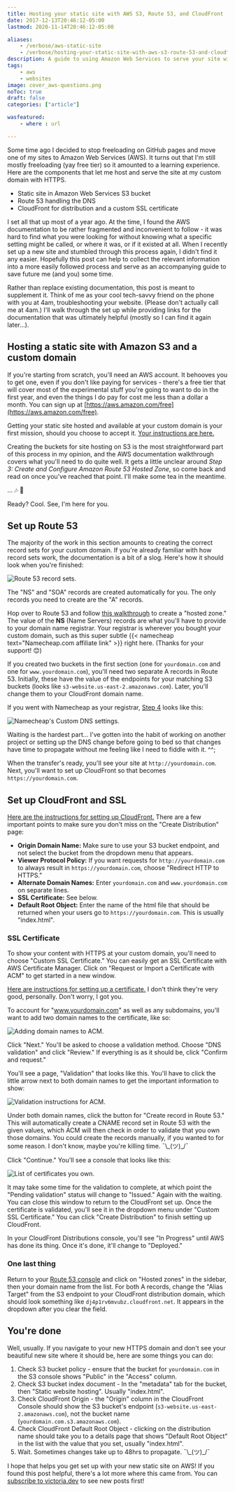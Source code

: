 ```yaml
---
title: Hosting your static site with AWS S3, Route 53, and CloudFront
date: 2017-12-13T20:46:12-05:00
lastmod: 2020-11-14T20:46:12-05:00

aliases:
    - /verbose/aws-static-site
    - /verbose/hosting-your-static-site-with-aws-s3-route-53-and-cloudfront
description: A guide to using Amazon Web Services to serve your site with HTTPS. For (almost) free.
tags:
    - aws
    - websites
image: cover_aws-questions.png
noToc: true
draft: false
categories: ["article"]

wasfeatured:
    - where : url

---
```


Some time ago I decided to stop freeloading on GitHub pages and move one of my sites to Amazon Web Services (AWS). It turns out that I'm still mostly freeloading (yay free tier) so it amounted to a learning experience. Here are the components that let me host and serve the site at my custom domain with HTTPS.

- Static site in Amazon Web Services S3 bucket
- Route 53 handling the DNS
- CloudFront for distribution and a custom SSL certificate

I set all that up most of a year ago. At the time, I found the AWS documentation to be rather fragmented and inconvenient to follow - it was hard to find what you were looking for without knowing what a specific setting might be called, or where it was, or if it existed at all. When I recently set up a new site and stumbled through this process again, I didn't find it any easier. Hopefully this post can help to collect the relevant information into a more easily followed process and serve as an accompanying guide to save future me (and you) some time.

Rather than replace existing documentation, this post is meant to supplement it. Think of me as your cool tech-savvy friend on the phone with you at 4am, troubleshooting your website. (Please don't actually call me at 4am.) I'll walk through the set up while providing links for the documentation that was ultimately helpful (mostly so I can find it again later...).

## Hosting a static site with Amazon S3 and a custom domain

If you're starting from scratch, you'll need an AWS account. It behooves you to get one, even if you don't like paying for services - there's a free tier that will cover most of the experimental stuff you're going to want to do in the first year, and even the things I do pay for cost me less than a dollar a month. You can sign up at [https://aws.amazon.com/free](https://aws.amazon.com/free).

Getting your static site hosted and available at your custom domain is your first mission, should you choose to accept it. [Your instructions are here.](http://docs.aws.amazon.com/AmazonS3/latest/dev/website-hosting-custom-domain-walkthrough.html)

Creating the buckets for site hosting on S3 is the most straightforward part of this process in my opinion, and the AWS documentation walkthrough covers what you'll need to do quite well. It gets a little unclear around *Step 3: Create and Configure Amazon Route 53 Hosted Zone*, so come back and read on once you've reached that point. I'll make some tea in the meantime.

... 🎶 🎵

Ready? Cool. See, I'm here for you.

## Set up Route 53

The majority of the work in this section amounts to creating the correct record sets for your custom domain. If you're already familiar with how record sets work, the documentation is a bit of a slog. Here's how it should look when you're finished:

![Route 53 record sets.](aws-recordsets.png#screenshot)

The "NS" and "SOA" records are created automatically for you. The only records you need to create are the "A" records.

Hop over to Route 53 and follow [this walkthrough](http://docs.aws.amazon.com/Route53/latest/DeveloperGuide/MigratingDNS.html) to create a "hosted zone." The value of the **NS** (Name Servers) records are what you'll have to provide to your domain name registrar. Your registrar is wherever you bought your custom domain, such as this super subtle {{< namecheap text="Namecheap.com affiliate link" >}} right here. (Thanks for your support! 😊)

If you created two buckets in the first section (one for `yourdomain.com` and one for `www.yourdomain.com`), you'll need two separate A records in Route 53. Initially, these have the value of the endpoints for your matching S3 buckets (looks like `s3-website.us-east-2.amazonaws.com`). Later, you'll change them to your CloudFront domain name.

If you went with Namecheap as your registrar, [Step 4](http://docs.aws.amazon.com/AmazonS3/latest/dev/website-hosting-custom-domain-walkthrough.html#root-domain-walkthrough-update-ns-record) looks like this:

![Namecheap's Custom DNS settings.](aws-namecheapdns.png#screenshot)

Waiting is the hardest part... I've gotten into the habit of working on another project or setting up the DNS change before going to bed so that changes have time to propagate without me feeling like I need to fiddle with it. ^^;

When the transfer's ready, you'll see your site at `http://yourdomain.com`. Next, you'll want to set up CloudFront so that becomes `https://yourdomain.com`.

## Set up CloudFront and SSL

[Here are the instructions for setting up CloudFront.](http://docs.aws.amazon.com/AmazonS3/latest/dev/website-hosting-cloudfront-walkthrough.html) There are a few important points to make sure you don't miss on the "Create Distribution" page:

- **Origin Domain Name:** Make sure to use your S3 bucket endpoint, and not select the bucket from the dropdown menu that appears.
- **Viewer Protocol Policy:** If you want requests for `http://yourdomain.com` to always result in `https://yourdomain.com`, choose "Redirect HTTP to HTTPS."
- **Alternate Domain Names:** Enter `yourdomain.com` and `www.yourdomain.com` on separate lines.
- **SSL Certificate:** See below.
- **Default Root Object:** Enter the name of the html file that should be returned when your users go to `https://yourdomain.com`. This is usually "index.html".

### SSL Certificate

To show your content with HTTPS at your custom domain, you'll need to choose "Custom SSL Certificate." You can easily get an SSL Certificate with AWS Certificate Manager. Click on "Request or Import a Certificate with ACM" to get started in a new window.

[Here are instructions for setting up a certificate.](http://docs.aws.amazon.com/acm/latest/userguide/gs-acm-request.html) I don't think they're very good, personally. Don't worry, I got you.

To account for "www.yourdomain.com" as well as any subdomains, you'll want to add two domain names to the certificate, like so:

![Adding domain names to ACM.](aws-acmdomains.png#screenshot)

Click "Next." You'll be asked to choose a validation method. Choose "DNS validation" and click "Review." If everything is as it should be, click "Confirm and request."

You'll see a page, "Validation" that looks like this. You'll have to click the little arrow next to both domain names to get the important information to show:

![Validation instructions for ACM.](aws-acmvalidation.png#screenshot)

Under both domain names, click the button for "Create record in Route 53." This will automatically create a CNAME record set in Route 53 with the given values, which ACM will then check in order to validate that you own those domains. You could create the records manually, if you wanted to for some reason. I don't know, maybe you're killing time. ¯\\\_(ツ)_/¯

Click "Continue." You'll see a console that looks like this:

![List of certificates you own.](aws-acmcertificates.png#screenshot)

It may take some time for the validation to complete, at which point the "Pending validation" status will change to "Issued." Again with the waiting. You can close this window to return to the CloudFront set up. Once the certificate is validated, you'll see it in the dropdown menu under "Custom SSL Certificate." You can click "Create Distribution" to finish setting up CloudFront.

In your CloudFront Distributions console, you'll see "In Progress" until AWS has done its thing. Once it's done, it'll change to "Deployed."

### One last thing

Return to your [Route 53 console](https://console.aws.amazon.com/route53/) and click on "Hosted zones" in the sidebar, then your domain name from the list. For both A records, change the "Alias Target" from the S3 endpoint to your CloudFront distribution domain, which should look something like `dj4p1rv6mvubz.cloudfront.net`. It appears in the dropdown after you clear the field.

## You're done

Well, usually. If you navigate to your new HTTPS domain and don't see your beautiful new site where it should be, here are some things you can do:

1. Check S3 bucket policy - ensure that the bucket for `yourdomain.com` in the S3 console shows "Public" in the "Access" column.
2. Check S3 bucket index document - In the "metadata" tab for the bucket, then "Static website hosting". Usually "index.html".
3. Check CloudFront Origin - the "Origin" column in the CloudFront Console should show the S3 bucket's endpoint (`s3-website.us-east-2.amazonaws.com`), not the bucket name (`yourdomain.com.s3.amazonaws.com`).
4. Check CloudFront Default Root Object - clicking on the distribution name should take you to a details page that shows "Default Root Object" in the list with the value that you set, usually "index.html".
5. Wait. Sometimes changes take up to 48hrs to propagate. ¯\\\_(ツ)_/¯

I hope that helps you get set up with your new static site on AWS! If you found this post helpful, there's a lot more where this came from. You can [subscribe to victoria.dev](/) to see new posts first!
